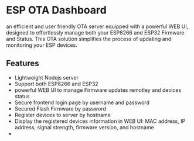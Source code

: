 # ESP OTA Dashboard
an efficient and user friendly OTA server equipped with a powerful WEB UI, designed to effortlessly manage both your ESP8266 and ESP32 Firmware and Status. This OTA solution simplifies the process of updating and monitoring your ESP devices.

## Features
- Lightweight Nodejs server
- Support both ESP8266 and ESP32
- powerful WEB UI to manage Firmware updates remotley and devices status
- Secure frontend login page by username and password
- Secured Flash Firmware by password
- Register devices to server by hostname
- Display the registered devices information in WEB UI: MAC address, IP address, signal strength, firmware version, and hostname
- 
